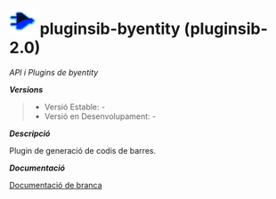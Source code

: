 # ![Logo](https://github.com/GovernIB/maven/raw/binaris/pluginsib/projectinfo_Attachments/icon.jpg) pluginsib-byentity  (pluginsib-2.0)
*API i Plugins de byentity*

***Versions***
> - Versió Estable: -
> - Versió en Desenvolupament: -

***Descripció***

Plugin de generació de codis de barres.

***Documentació***

[Documentació de branca](../../tree/pluginsib-byentity-2.0/README.md#documentaci%C3%B3)
